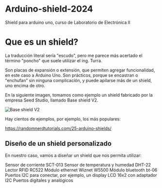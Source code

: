 # Arduino-shield-2024
 Shield para arduino uno, curso de Laboratorio de Electrónica II

# Que es un shield?
La traducción literal sería "escudo", pero me parece más acertado el término "poncho" que suele utilizar el ing. Turra.

Son placas de expansión o extensión, que permiten agregar funcionalidad, en este caso a Arduino Uno. Son prácticos, porque se encastran o "enchufan" sin ninguna complicación, y puede apilarse más de un shield, uno encima de otro.

En la siguiente imagen, tomamos como ejemplo un shield fabricado por la empresa Seed Studio, llamado Base shield V2. 

![Base shield V2](https://github.com/user-attachments/assets/6f486ce3-acbf-40f4-9a94-56f0f19d7d8a)



Hay cientos de ejemplos, por ejemplo, los más populares:

https://randomnerdtutorials.com/25-arduino-shields/

## Diseño de un shield personalizado

En nuestro caso, vamos a diseñar un shield que nos permita utilizar:

Sensor de corriente SCT-013
Sensor de temperatura y humedad DHT-22
Lector RFID  RC522
Módulo ethernet Wiznet W5500
Módulo bluetooth bt-06
Puertos I2C para conectar, por ejemplo, un display LCD 16x2 con adaptador I2C
Puertos digitales y analógicos
